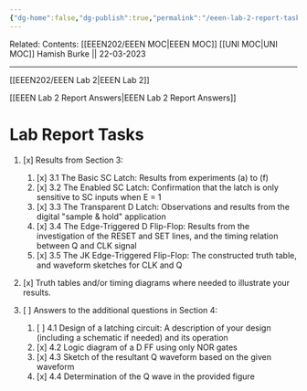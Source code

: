 ```yaml
---
{"dg-home":false,"dg-publish":true,"permalink":"/eeen-lab-2-report-task/","dgPassFrontmatter":true}
---
```


Related: 
Contents: [[EEEN202/EEEN MOC\|EEEN MOC]]
[[UNI MOC\|UNI MOC]]
Hamish Burke || 22-03-2023
***

[[EEEN202/EEEN Lab 2\|EEEN Lab 2]]

[[EEEN Lab 2 Report Answers\|EEEN Lab 2 Report Answers]]

# Lab Report Tasks

1. [x] Results from Section 3: 
	1. [x] 3.1 The Basic SC Latch: Results from experiments (a) to (f) 
	2. [x] 3.2 The Enabled SC Latch: Confirmation that the latch is only sensitive to SC inputs when E = 1 
	3. [x] 3.3 The Transparent D Latch: Observations and results from the digital "sample & hold" application 
	4. [x] 3.4 The Edge-Triggered D Flip-Flop: Results from the investigation of the RESET and SET lines, and the timing relation between Q and CLK signal 
	5. [x] 3.5 The JK Edge-Triggered Flip-Flop: The constructed truth table, and waveform sketches for CLK and Q
    
2. [x] Truth tables and/or timing diagrams where needed to illustrate your results.
    
3. [ ] Answers to the additional questions in Section 4: 
	1. [ ] 4.1 Design of a latching circuit: A description of your design (including a schematic if needed) and its operation 
	2. [x] 4.2 Logic diagram of a D FF using only NOR gates 
	3. [x] 4.3 Sketch of the resultant Q waveform based on the given waveform 
	4. [x] 4.4 Determination of the Q wave in the provided figure
    

